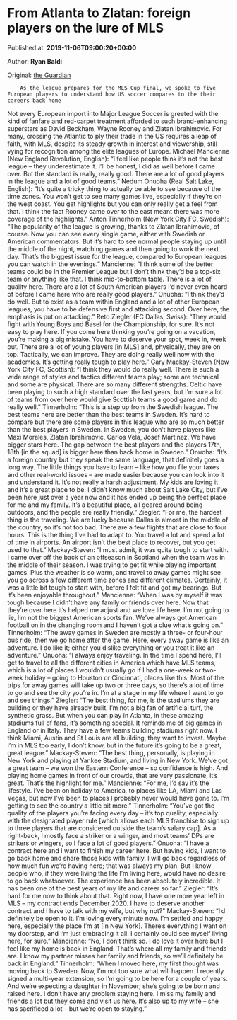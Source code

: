 
# From Atlanta to Zlatan: foreign players on the lure of MLS

Published at: **2019-11-06T09:00:20+00:00**

Author: **Ryan Baldi**

Original: [the Guardian](https://www.theguardian.com/football/2019/nov/06/from-atlanta-to-zlatan-foreign-players-on-the-lure-of-mls)


        As the league prepares for the MLS Cup final, we spoke to five European players to understand how US soccer compares to the their careers back home
      
Not every European import into Major League Soccer is greeted with the kind of fanfare and red-carpet treatment afforded to such brand-enhancing superstars as David Beckham, Wayne Rooney and Zlatan Ibrahimovic. For many, crossing the Atlantic to ply their trade in the US requires a leap of faith, with MLS, despite its steady growth in interest and viewership, still vying for recognition among the elite leagues of Europe.
Michael Mancienne (New England Revolution, English): “I feel like people think it’s not the best league – they underestimate it. I’ll be honest, I did as well before I came over. But the standard is really, really good. There are a lot of good players in the league and a lot of good teams.”
Nedum Onuoha (Real Salt Lake, English): “It’s quite a tricky thing to actually be able to see because of the time zones. You won’t get to see many games live, especially if they’re on the west coast. You get highlights but you can only really get a feel from that. I think the fact Rooney came over to the east meant there was more coverage of the highlights.”
Anton Tinnerholm (New York City FC, Swedish): “The popularity of the league is growing, thanks to Zlatan Ibrahimovic, of course. Now you can see every single game, either with Swedish or American commentators. But it’s hard to see normal people staying up until the middle of the night, watching games and then going to work the next day. That’s the biggest issue for the league, compared to European leagues you can watch in the evenings.”
Mancienne: “I think some of the better teams could be in the Premier League but I don’t think they’d be a top-six team or anything like that. I think mid-to-bottom table. There is a lot of quality here. There are a lot of South American players I’d never even heard of before I came here who are really good players.”
Onuoha: “I think they’d do well. But to exist as a team within England and a lot of other European leagues, you have to be defensive first and attacking second. Over here, the emphasis is put on attacking.”
Reto Ziegler (FC Dallas, Swiss): “They would fight with Young Boys and Basel for the Championship, for sure. It’s not easy to play here. If you come here thinking you’re going on a vacation, you’re making a big mistake. You have to deserve your spot, week in, week out. There are a lot of young players [in MLS] and, physically, they are on top. Tactically, we can improve. They are doing really well now with the academies. It’s getting really tough to play here.”
Gary Mackay-Steven (New York City FC, Scottish): “I think they would do really well. There is such a wide range of styles and tactics different teams play; some are technical and some are physical. There are so many different strengths. Celtic have been playing to such a high standard over the last years, but I’m sure a lot of teams from over here would give Scottish teams a good game and do really well.”
Tinnerholm: “This is a step up from the Swedish league. The best teams here are better than the best teams in Sweden. It’s hard to compare but there are some players in this league who are so much better than the best players in Sweden. In Sweden, you don’t have players like Maxi Morales, Zlatan Ibrahimovic, Carlos Vela, Josef Martinez. We have bigger stars here. The gap between the best players and the players 17th, 18th [in the squad] is bigger here than back home in Sweden.”
Onuoha: “It’s a foreign country but they speak the same language, that definitely goes a long way. The little things you have to learn – like how you file your taxes and other real-world issues – are made easier because you can look into it and understand it. It’s not really a harsh adjustment. My kids are loving it and it’s a great place to be. I didn’t know much about Salt Lake City, but I’ve been here just over a year now and it has ended up being the perfect place for me and my family. It’s a beautiful place, all geared around being outdoors, and the people are really friendly.”
Ziegler: “For me, the hardest thing is the traveling. We are lucky because Dallas is almost in the middle of the country, so it’s not too bad. There are a few flights that are close to four hours. This is the thing I’ve had to adapt to. You travel a lot and spend a lot of time in airports. An airport isn’t the best place to recover, but you get used to that.”
Mackay-Steven: “I must admit, it was quite tough to start with. I came over off the back of an offseason in Scotland when the team was in the middle of their season. I was trying to get fit while playing important games. Plus the weather is so warm, and travel to away games might see you go across a few different time zones and different climates. Certainly, it was a little bit tough to start with, before I felt fit and got my bearings. But it’s been enjoyable throughout.”
Mancienne: “When I was by myself it was tough because I didn’t have any family or friends over here. Now that they’re over here it’s helped me adjust and we love life here. I’m not going to lie, I’m not the biggest American sports fan. We’ve always got American football on in the changing room and I haven’t got a clue what’s going on.”
Tinnerholm: “The away games in Sweden are mostly a three- or four-hour bus ride, then we go home after the game. Here, every away game is like an adventure. I do like it; either you dislike everything or you treat it like an adventure.”
Onuoha: “I always enjoy traveling. In the time I spend here, I’ll get to travel to all the different cities in America which have MLS teams, which is a lot of places I wouldn’t usually go if I had a one-week or two-week holiday – going to Houston or Cincinnati, places like this. Most of the trips for away games will take up two or three days, so there’s a lot of time to go and see the city you’re in. I’m at a stage in my life where I want to go and see things.”
Ziegler: “The best thing, for me, is the stadiums they are building or they have already built. I’m not a big fan of artificial turf, the synthetic grass. But when you can play in Atlanta, in these amazing stadiums full of fans, it’s something special. It reminds me of big games in England or in Italy. They have a few teams building stadiums right now. I think Miami, Austin and St Louis are all building, they want to invest. Maybe I’m in MLS too early, I don’t know, but in the future it’s going to be a great, great league.”
Mackay-Steven: “The best thing, personally, is playing in New York and playing at Yankee Stadium, and living in New York. We’ve got a great team – we won the Eastern Conference – so confidence is high. And playing home games in front of our crowds, that are very passionate, it’s great. That’s the highlight for me.”
Mancienne: “For me, I’d say it’s the lifestyle. I’ve been on holiday to America, to places like LA, Miami and Las Vegas, but now I’ve been to places I probably never would have gone to. I’m getting to see the country a little bit more.”
Tinnerholm: “You’ve got the quality of the players you’re facing every day – it’s top quality, especially with the designated player rule [which allows each MLS franchise to sign up to three players that are considered outside the team’s salary cap]. As a right-back, I mostly face a striker or a winger, and most teams’ DPs are strikers or wingers, so I face a lot of good players.”
Onuoha: “I have a contract here and I want to finish my career here. But having kids, I want to go back home and share those kids with family. I will go back regardless of how much fun we’re having here; that was always my plan. But I know people who, if they were living the life I’m living here, would have no desire to go back whatsoever. The experience has been absolutely incredible. It has been one of the best years of my life and career so far.”
Ziegler: “It’s hard for me now to think about that. Right now, I have one more year left in MLS – my contract ends December 2020. I have to deserve another contract and I have to talk with my wife, but why not?”
Mackay-Steven: “I’d definitely be open to it. I’m loving every minute now. I’m settled and happy here, especially the place I’m at [in New York]. There’s everything I want on my doorstep, and I’m just embracing it all. I certainly could see myself living here, for sure.”
Mancienne: “No, I don’t think so. I do love it over here but I feel like my home is back in England. That’s where all my family and friends are. I know my partner misses her family and friends, so we’ll definitely be back in England.”
Tinnerholm: “When I moved here, my first thought was moving back to Sweden. Now, I’m not too sure what will happen. I recently signed a multi-year extension, so I’m going to be here for a couple of years. And we’re expecting a daughter in November; she’s going to be born and raised here. I don’t have any problem staying here. I miss my family and friends a lot but they come and visit us here. It’s also up to my wife – she has sacrificed a lot – but we’re open to staying.”
